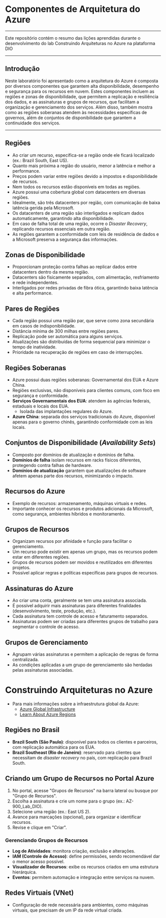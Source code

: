 # Componentes de Arquitetura do Azure
---
Este repositório contém o resumo das lições aprendidas durante o desenvolvimento do lab Construindo Arquiteturas no Azure na plataforma DIO

---
## Introdução
Neste laboratório foi apresentado como a arquitetura do Azure é composta por diversos componentes que garantem alta disponibilidade, desempenho e segurança para os recursos em nuvem. Estes componentes incluem as regiões e zonas de disponibilidade, que permitem a replicação e resiliência dos dados, e as assinaturas e grupos de recursos, que facilitam a organização e gerenciamento dos serviços. Além disso, também mostra como as regiões soberanas atendem às necessidades específicas de governos, além de conjuntos de disponibilidade que garantem a continuidade dos serviços. 

---

## Regiões
- Ao criar um recurso, especifica-se a região onde ele ficará localizado (ex.: Brazil South, East US).
- Quanto mais próxima a região do usuário, menor a latência e melhor a performance.
- Preços podem variar entre regiões devido a impostos e disponibilidade de recursos.
- Nem todos os recursos estão disponíveis em todas as regiões.
- Azure possui uma cobertura global com datacenters em diversas regiões.
- Idealmente, são três datacenters por região, com comunicação de baixa latência gerida pela Microsoft.
- Os datacenters de uma região são interligados e replicam dados automaticamente, garantindo alta disponibilidade.
- Em caso de falha total de uma região, ocorre o *Disaster Recovery*, replicando recursos essenciais em outra região.
- As regiões garantem a conformidade com leis de residência de dados e a Microsoft preserva a segurança das informações.

## Zonas de Disponibilidade
- Proporcionam proteção contra falhas ao replicar dados entre datacenters dentro da mesma região.
- Datacenters são fisicamente separados, com alimentação, resfriamento e rede independentes.
- Interligados por redes privadas de fibra ótica, garantindo baixa latência e alta performance.

## Pares de Regiões
- Cada região possui uma região par, que serve como zona secundária em casos de indisponibilidade.
- Distância mínima de 300 milhas entre regiões pares.
- Replicação pode ser automática para alguns serviços.
- Atualizações são distribuídas de forma sequencial para minimizar o tempo de inatividade.
- Prioridade na recuperação de regiões em caso de interrupções.

## Regiões Soberanas
- Azure possui duas regiões soberanas: Governamental dos EUA e Azure China.
- Regiões exclusivas, não disponíveis para clientes comuns, com foco em segurança e conformidade.
- **Serviços Governamentais dos EUA**: atendem às agências federais, estaduais e locais dos EUA.
  - Isolada das implantações regulares do Azure.
- **Azure China**: separada dos serviços tradicionais do Azure, disponível apenas para o governo chinês, garantindo conformidade com as leis locais.

## Conjuntos de Disponibilidade (*Availability Sets*)
- Composto por domínios de atualização e domínios de falha.
- **Domínios de falha** isolam recursos em racks físicos diferentes, protegendo contra falhas de hardware.
- **Domínios de atualização** garantem que atualizações de software afetem apenas parte dos recursos, minimizando o impacto.

## Recursos do Azure
- Exemplo de recursos: armazenamento, máquinas virtuais e redes.
- Importante conhecer os recursos e produtos adicionais da Microsoft, como segurança, ambientes híbridos e monitoramento.

## Grupos de Recursos
- Organizam recursos por afinidade e função para facilitar o gerenciamento.
- Um recurso pode existir em apenas um grupo, mas os recursos podem estar em diferentes regiões.
- Grupos de recursos podem ser movidos e reutilizados em diferentes projetos.
- Possível aplicar regras e políticas específicas para grupos de recursos.

## Assinaturas do Azure
- Ao criar uma conta, geralmente se tem uma assinatura associada.
- É possível adquirir mais assinaturas para diferentes finalidades (desenvolvimento, teste, produção, etc.).
- Cada assinatura tem controle de acesso e faturamento separados.
- Assinaturas podem ser criadas para diferentes grupos de trabalho para segmentar o controle de acesso.

## Grupos de Gerenciamento
- Agrupam várias assinaturas e permitem a aplicação de regras de forma centralizada.
- As condições aplicadas a um grupo de gerenciamento são herdadas pelas assinaturas associadas.

# Construindo Arquiteturas no Azure

- Para mais informações sobre a infraestrutura global da Azure:
  - [Azure Global Infrastructure](https://azure.microsoft.com/en-us/explore/global-infrastructure)
  - [Learn About Azure Regions](https://datacenters.microsoft.com)

## Regiões no Brasil
- **Brazil South (São Paulo)**: disponível para todos os clientes e parceiros, com replicação automática para os EUA.
- **Brazil Southeast (Rio de Janeiro)**: reservado para clientes que necessitam de *disaster recovery* no país, com replicação para Brazil South.

## Criando um Grupo de Recursos no Portal Azure
1. No portal, acesse "Grupos de Recursos" na barra lateral ou busque por "Grupo de Recursos".
2. Escolha a assinatura e crie um nome para o grupo (ex.: AZ-900_Lab_DIO).
3. Selecione uma região (ex.: East US 2).
4. Avance para marcações (opcional), para organizar e identificar recursos.
5. Revise e clique em "Criar".

### Gerenciando Grupos de Recursos
- **Log de Atividades**: monitora criação, exclusão e alterações.
- **IAM (Controle de Acesso)**: define permissões, sendo recomendável dar o menor acesso possível.
- **Visualizador de Recursos**: exibe os recursos criados em uma estrutura hierárquica.
- **Eventos**: permitem automação e integração entre serviços na nuvem.

## Redes Virtuais (VNet)
- Configuração de rede necessária para ambientes, como máquinas virtuais, que precisam de um IP da rede virtual criada.
